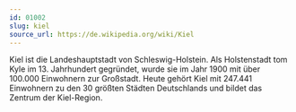 ```yaml
---
id: 01002
slug: kiel
source_url: https://de.wikipedia.org/wiki/Kiel
---
```


Kiel ist die Landeshauptstadt von Schleswig-Holstein. Als Holstenstadt tom Kyle im 13. Jahrhundert gegründet, wurde sie im Jahr 1900 mit über 100.000 Einwohnern zur Großstadt. Heute gehört Kiel mit 247.441 Einwohnern zu den 30 größten Städten Deutschlands und bildet das Zentrum der Kiel-Region.
